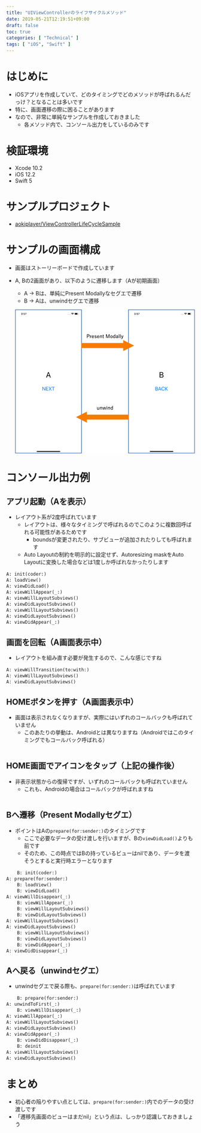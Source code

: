 ```yaml
---
title: "UIViewControllerのライフサイクルメソッド"
date: 2019-05-21T12:19:51+09:00
draft: false
toc: true
categories: [ "Technical" ]
tags: [ "iOS", "Swift" ]
---
```


# はじめに

- iOSアプリを作成していて、どのタイミングでどのメソッドが呼ばれるんだっけ？となることは多いです
- 特に、画面遷移の際に困ることがあります
- なので、非常に単純なサンプルを作成しておきました
    - 各メソッド内で、コンソール出力をしているのみです

# 検証環境

- Xcode 10.2
- iOS 12.2
- Swift 5

# サンプルプロジェクト

- [aokiplayer/ViewControllerLifeCycleSample](https://github.com/aokiplayer/ViewControllerLifeCycleSample)

# サンプルの画面構成

- 画面はストーリーボードで作成しています
- A, Bの2画面があり、以下のように遷移します（Aが初期画面）
    - A -> Bは、単純にPresent Modallyなセグエで遷移
    - B -> Aは、unwindセグエで遷移

    ![segue_image](/images/viewcontrollerlifecycle/vc_lifecycle_segue.png)

# コンソール出力例
## アプリ起動（Aを表示）
- レイアウト系が2度呼ばれています
    - レイアウトは、様々なタイミングで呼ばれるのでこのように複数回呼ばれる可能性があるためです
        - boundsが変更されたり、サブビューが追加されたりしても呼ばれます
    - Auto Layoutの制約を明示的に設定せず、Autoresizing maskをAuto Layoutに変換した場合などは1度しか呼ばれなかったりします

```console
A: init(coder:)
A: loadView()
A: viewDidLoad()
A: viewWillAppear(_:)
A: viewWillLayoutSubviews()
A: viewDidLayoutSubviews()
A: viewWillLayoutSubviews()
A: viewDidLayoutSubviews()
A: viewDidAppear(_:)
```

## 画面を回転（A画面表示中）
- レイアウトを組み直す必要が発生するので、こんな感じですね

```console
A: viewWillTransition(to:with:)
A: viewWillLayoutSubviews()
A: viewDidLayoutSubviews()
```

## HOMEボタンを押す（A画面表示中）
- 画面は表示されなくなりますが、実際にはいずれのコールバックも呼ばれていません
    - このあたりの挙動は、Androidとは異なりますね（Androidではこのタイミングでもコールバック呼ばれる）

```console
```

## HOME画面でアイコンをタップ（上記の操作後）
- 非表示状態からの復帰ですが、いずれのコールバックも呼ばれていません
    - これも、Androidの場合はコールバックが呼ばれますね

```console
```

## Bへ遷移（Present Modallyセグエ）
- ポイントはAの`prepare(for:sender:)`のタイミングです
    - ここで必要なデータの受け渡しを行いますが、Bの`viewDidLoad()`よりも前です
    - そのため、この時点ではBの持っているビューはnilであり、データを渡そうとすると実行時エラーとなります

```console
    B: init(coder:)
A: prepare(for:sender:)
    B: loadView()
    B: viewDidLoad()
A: viewWillDisappear(_:)
    B: viewWillAppear(_:)
    B: viewWillLayoutSubviews()
    B: viewDidLayoutSubviews()
A: viewWillLayoutSubviews()
A: viewDidLayoutSubviews()
    B: viewWillLayoutSubviews()
    B: viewDidLayoutSubviews()
    B: viewDidAppear(_:)
A: viewDidDisappear(_:)
```

## Aへ戻る（unwindセグエ）
- unwindセグエで戻る際も、`prepare(for:sender:)`は呼ばれています

```console
    B: prepare(for:sender:)
A: unwindToFirst(_:)
    B: viewWillDisappear(_:)
A: viewWillAppear(_:)
A: viewWillLayoutSubviews()
A: viewDidLayoutSubviews()
A: viewDidAppear(_:)
    B: viewDidDisappear(_:)
    B: deinit
A: viewWillLayoutSubviews()
A: viewDidLayoutSubviews()
```

# まとめ

- 初心者の陥りやすい点としては、`prepare(for:sender:)`内でのデータの受け渡しです
- 「遷移先画面のビューはまだnil」という点は、しっかり認識しておきましょう
